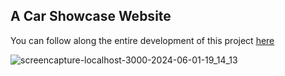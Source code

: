 ## A Car Showcase Website
You can follow along the entire development of this project <a href="https://www.youtube.com/watch?v=pUNSHPyVryU" target="_blank">here</a>

![screencapture-localhost-3000-2024-06-01-19_14_13](https://github.com/TathataHY/car-showcase/assets/86846618/62823875-e643-446c-9880-d35913051901)

